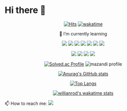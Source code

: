 # Hi there 👋
<div align="center">

  [![Hits](https://hits.seeyoufarm.com/api/count/incr/badge.svg?url=https%3A%2F%2Fgithub.com%2Fkimhs982&count_bg=%230C00FF&title_bg=%2300FFDF&icon=&icon_color=%23E7E7E7&title=hits&edge_flat=false)](https://hits.seeyoufarm.com)
  [![wakatime](https://wakatime.com/badge/user/d6e692c4-e686-4f16-823a-5d9639ce293c.svg)](https://wakatime.com/@d6e692c4-e686-4f16-823a-5d9639ce293c)
  
🌱 I’m currently learning

<a href="https://en.cppreference.com/w/" target="_blank"><img src="https://img.shields.io/badge/C-A8B9CC?style=flat-square&logo=C&logoColor=white"/></a>  <a href="https://en.cppreference.com/w/" target="_blank"><img src="https://img.shields.io/badge/C++-00599C?style=flat-square&logo=c%2B%2B&logoColor=white"/></a>  <a><img src="https://img.shields.io/badge/Python-3776AB?style=flat-square&logo=Python&logoColor=white"/></a>  <a><img src="https://img.shields.io/badge/Linux-FCC624?style=flat-square&logo=Linux&logoColor=white"/></a> <a href="https://developer.mozilla.org/ko/docs/Web/HTML/Element" target="_blank"><img src="https://img.shields.io/badge/html5-E34F26?style=flat-square&logo=html5&logoColor=white"/></a> <a><img src="https://img.shields.io/badge/css3-1572B6?style=flat-square&logo=css3&logoColor=white"/></a> <a href="https://developer.apple.com" target="_blank"><img src="https://img.shields.io/badge/Swift-F05138?style=flat-square&logo=Swift&logoColor=white"/></a>

<a><img src="https://img.shields.io/badge/Visual Studio-5C2D91?style=flat-square&logo=Visual Studio&logoColor=white"/></a>  <a><img src="https://img.shields.io/badge/Visual Studio Code-007ACC?style=flat-square&logo=Visual Studio Code&logoColor=white"/></a> <a><img src="https://img.shields.io/badge/Google Colab-F9AB00?style=flat-square&logo=Google Colab&logoColor=white"/></a>  <a><img src="https://img.shields.io/badge/TensorFlow-FF6F00?style=flat-square&logo=TensorFlow&logoColor=white"/></a>

[![Solved.ac Profile](http://mazassumnida.wtf/api/v2/generate_badge?boj=kimhs982)](https://solved.ac/kimhs982/)   ![mazandi profile](http://mazandi.herokuapp.com/api?handle=kimhs982&theme=warm)

[![Anurag's GitHub stats](https://github-readme-stats.vercel.app/api?username=kimhs982&show_icons=true&theme=highcontrast)](https://github.com/anuraghazra/github-readme-stats)

[![Top Langs](https://github-readme-stats.vercel.app/api/top-langs/?username=kimhs982)](https://github.com/anuraghazra/github-readme-stats)

[![willianrod's wakatime stats](https://github-readme-stats.vercel.app/api/wakatime?username=@kimhs982)](https://github.com/anuraghazra/github-readme-stats)
</div>

📫 How to reach me: <a href="mailto:kimhyungsuk982@gmail.com" target="_blank"><img src="https://img.shields.io/badge/Gmail-EA4335?style=flat-square&logo=Gmail&logoColor=white"/>

<!--
**kimhs982/kimhs982** is a ✨ _special_ ✨ repository because its `README.md` (this file) appears on your GitHub profile.

Here are some ideas to get you started:

- 🔭 I’m currently working on ...
- 🌱 I’m currently learning ...
- 👯 I’m looking to collaborate on ...
- 🤔 I’m looking for help with ...
- 💬 Ask me about ...
- 📫 How to reach me: ...
- 😄 Pronouns: ...
- ⚡ Fun fact: ...
-->
